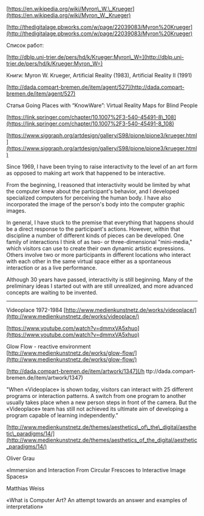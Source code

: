 [https://en.wikipedia.org/wiki/Myron\_W.\_Krueger](https://en.wikipedia.org/wiki/Myron_W._Krueger)

[http://thedigitalage.pbworks.com/w/page/22039083/Myron%20Krueger](http://thedigitalage.pbworks.com/w/page/22039083/Myron%20Krueger)

Список работ:

[http://dblp.uni-trier.de/pers/hd/k/Krueger:Myron\_W=](http://dblp.uni-trier.de/pers/hd/k/Krueger:Myron_W=)

Книги: Myron W. Krueger, Artificial Reality \(1983\), Artificial Reality II \(1991\)

[http://dada.compart-bremen.de/item/agent/527](http://dada.compart-bremen.de/item/agent/527)



Статья Going Places with “KnowWare”: Virtual Reality Maps for Blind People

[https://link.springer.com/chapter/10.1007%2F3-540-45491-8\_108](https://link.springer.com/chapter/10.1007%2F3-540-45491-8_108)



 

[https://www.siggraph.org/artdesign/gallery/S98/pione/pione3/krueger.html](https://www.siggraph.org/artdesign/gallery/S98/pione/pione3/krueger.html)

Since 1969, I have been trying to raise interactivity to the level of an art form as opposed to making art work that happened to be interactive.

From the beginning, I reasoned that interactivity would be limited by what the computer knew about the participant's behavior, and I developed specialized computers for perceiving the human body. I have also incorporated the image of the person's body into the computer graphic images.

In general, I have stuck to the premise that everything that happens should be a direct response to the participant's actions. However, within that discipline a number of different kinds of pieces can be developed. One family of interactions I think of as two- or three-dimensional "mini-media," which visitors can use to create their own dynamic artistic expressions. Others involve two or more participants in different locations who interact with each other in the same virtual space either as a spontaneous interaction or as a live performance.

Although 30 years have passed, interactivity is still beginning. Many of the preliminary ideas I started out with are still unrealized, and more advanced concepts are waiting to be invented.

---

Videoplace 1972-1984  [http://www.medienkunstnetz.de/works/videoplace/](http://www.medienkunstnetz.de/works/videoplace/)

[https://www.youtube.com/watch?v=dmmxVA5xhuo](https://www.youtube.com/watch?v=dmmxVA5xhuo)

Glow Flow - reactive environment  [http://www.medienkunstnetz.de/works/glow-flow/](http://www.medienkunstnetz.de/works/glow-flow/)

[http://dada.compart-bremen.de/item/artwork/1347](/h  ttp://dada.compart-bremen.de/item/artwork/1347)

"When «Videoplace» is shown today, visitors can interact with 25 different programs or interaction patterns. A switch from one program to another usually takes place when a new person steps in front of the camera. But the «Videoplace» team has still not achieved its ultimate aim of developing a program capable of learning independently."

[http://www.medienkunstnetz.de/themes/aesthetics\_of\_the\_digital/aesthetic\_paradigms/14/](http://www.medienkunstnetz.de/themes/aesthetics_of_the_digital/aesthetic_paradigms/14/)

Oliver Grau

«Immersion and Interaction From Circular Frescoes to Interactive Image Spaces»

Matthias Weiss

«What is Computer Art? An attempt towards an answer and examples of interpretation»


